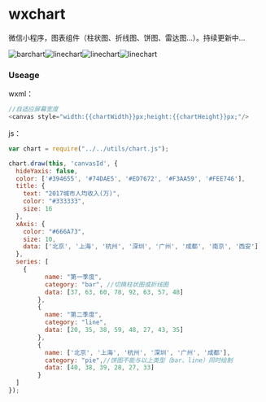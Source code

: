 # wxchart
微信小程序，图表组件（柱状图、折线图、饼图、雷达图...）。持续更新中...



![barchart](https://github.com/ioneday/wxchart/blob/master/image/barchart.png)![linechart](https://github.com/ioneday/wxchart/blob/master/image/line.png)![linechart](https://github.com/ioneday/wxchart/blob/master/image/barline.png)![linechart](https://github.com/ioneday/wxchart/blob/master/image/pie.png)





### Useage

wxml：

```javascript
//自适应屏幕宽度
<canvas style="width:{{chartWidth}}px;height:{{chartHeight}}px;"/>
```

js：

```javascript
var chart = require("../../utils/chart.js");

chart.draw(this, 'canvasId', {
  hideYaxis: false,
  color: ['#394655', '#74DAE5', '#ED7672', '#F3AA59', '#FEE746'],
  title: {
    text: "2017城市人均收入(万)",
    color: "#333333",
    size: 16
  },
  xAxis: {
    color: "#666A73",
    size: 10,
    data: ['北京', '上海', '杭州', '深圳', '广州', '成都', '南京', '西安']
  },
  series: [
    {
          name: "第一季度",
          category: "bar", //切换柱状图或折线图
          data: [37, 63, 60, 78, 92, 63, 57, 48]
        },
        {
          name: "第二季度",
          category: "line",
          data: [20, 35, 38, 59, 48, 27, 43, 35]
        },
        {
          name: ['北京', '上海', '杭州', '深圳', '广州', '成都'],
          category: "pie",//饼图不能与以上类型（bar、line）同时绘制
          data: [40, 38, 39, 28, 27, 33]
        }
  ]
});
```





